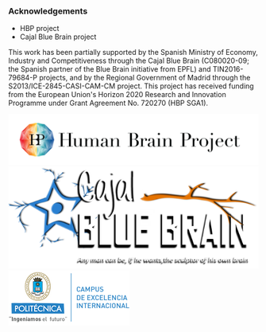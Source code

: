 ### Acknowledgements

- HBP project
- Cajal Blue Brain project

This work has been partially supported by the Spanish Ministry of Economy, Industry and Competitiveness through the Cajal Blue Brain (C080020-09; the Spanish partner of the Blue Brain initiative from EPFL) and TIN2016-79684-P projects, and by the Regional Government of Madrid through the S2013/ICE-2845-CASI-CAM-CM project. This project has received funding from the European Union's Horizon 2020 Research and Innovation Programme under Grant Agreement No. 720270 (HBP SGA1).


![picture](images/hbp-logo.png)
![picture](images/logo_cajalbbp_sublogo.png)
![picture](images/logo_upm.png)
